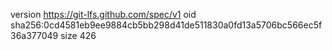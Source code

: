 version https://git-lfs.github.com/spec/v1
oid sha256:0cd4581eb9ee9884cb5bb298d41de511830a0fd13a5706bc566ec5f36a377049
size 426
